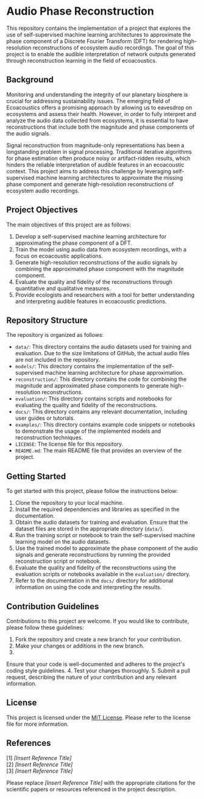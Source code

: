 # Audio Phase Reconstruction

This repository contains the implementation of a project that explores the use of self-supervised machine learning architectures to approximate the phase component of a Discrete Fourier Transform (DFT) for rendering high-resolution reconstructions of ecosystem audio recordings. The goal of this project is to enable the audible interpretation of network outputs generated through reconstruction learning in the field of ecoacoustics.

## Background

Monitoring and understanding the integrity of our planetary biosphere is crucial for addressing sustainability issues. The emerging field of Ecoacoustics offers a promising approach by allowing us to eavesdrop on ecosystems and assess their health. However, in order to fully interpret and analyze the audio data collected from ecosystems, it is essential to have reconstructions that include both the magnitude and phase components of the audio signals.

Signal reconstruction from magnitude-only representations has been a longstanding problem in signal processing. Traditional iterative algorithms for phase estimation often produce noisy or artifact-ridden results, which hinders the reliable interpretation of audible features in an ecoacoustic context. This project aims to address this challenge by leveraging self-supervised machine learning architectures to approximate the missing phase component and generate high-resolution reconstructions of ecosystem audio recordings.

## Project Objectives

The main objectives of this project are as follows:

1. Develop a self-supervised machine learning architecture for approximating the phase component of a DFT.
2. Train the model using audio data from ecosystem recordings, with a focus on ecoacoustic applications.
3. Generate high-resolution reconstructions of the audio signals by combining the approximated phase component with the magnitude component.
4. Evaluate the quality and fidelity of the reconstructions through quantitative and qualitative measures.
5. Provide ecologists and researchers with a tool for better understanding and interpreting audible features in ecoacoustic predictions.

## Repository Structure

The repository is organized as follows:

- `data/`: This directory contains the audio datasets used for training and evaluation. Due to the size limitations of GitHub, the actual audio files are not included in the repository.
- `models/`: This directory contains the implementation of the self-supervised machine learning architecture for phase approximation.
- `reconstruction/`: This directory contains the code for combining the magnitude and approximated phase components to generate high-resolution reconstructions.
- `evaluation/`: This directory contains scripts and notebooks for evaluating the quality and fidelity of the reconstructions.
- `docs/`: This directory contains any relevant documentation, including user guides or tutorials.
- `examples/`: This directory contains example code snippets or notebooks to demonstrate the usage of the implemented models and reconstruction techniques.
- `LICENSE`: The license file for this repository.
- `README.md`: The main README file that provides an overview of the project.

## Getting Started

To get started with this project, please follow the instructions below:

1. Clone the repository to your local machine.
2. Install the required dependencies and libraries as specified in the documentation.
3. Obtain the audio datasets for training and evaluation. Ensure that the dataset files are stored in the appropriate directory (`data/`).
4. Run the training script or notebook to train the self-supervised machine learning model on the audio datasets.
5. Use the trained model to approximate the phase component of the audio signals and generate reconstructions by running the provided reconstruction script or notebook.
6. Evaluate the quality and fidelity of the reconstructions using the evaluation scripts or notebooks available in the `evaluation/` directory.
7. Refer to the documentation in the `docs/` directory for additional information on using the code and interpreting the results.

## Contribution Guidelines

Contributions to this project are welcome. If you would like to contribute, please follow these guidelines:

1. Fork the repository and create a new branch for your contribution.
2. Make your changes or additions in the new branch.
3.

 Ensure that your code is well-documented and adheres to the project's coding style guidelines.
4. Test your changes thoroughly.
5. Submit a pull request, describing the nature of your contribution and any relevant information.

## License

This project is licensed under the [MIT License](LICENSE). Please refer to the license file for more information.

## References

[1] *[Insert Reference Title]*  
[2] *[Insert Reference Title]*  
[3] *[Insert Reference Title]*

Please replace *[Insert Reference Title]* with the appropriate citations for the scientific papers or resources referenced in the project description.